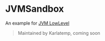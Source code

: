# JVMSandbox
An example for [JVM LowLevel](https://github.com/Karlatemp/JVMLowLevel)
> Maintained by Karlatemp, coming soon
